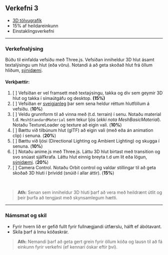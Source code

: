 ## Verkefni 3
- [3D tölvugrafík](https://github.com/GunnarThorunnarson/FORR3FV05EU/wiki/3D-t%C3%B6lvugraf%C3%ADk)
- 15% af heildareinkunn
- Einstaklingsverkefni

---

### Verkefnalýsing
Búðu til einfalda vefsíðu með Three.js. Vefsíðan inniheldur 3D hlut ásamt textalýsingu um hlut (eða vöru). Notandi á að geta skoðað hlut frá öllum hliðum, [sýnidæmi](https://www.onirix.com/learn-about-ar/e-commerce-3d-viewer/). 

<!-- Notaðu Github Pages til að hýsa vefsíðuna og 3D hlut (link á raw skrá). -->

#### Verkþættir:

1. [ ] Vefsíðan er vel framsett með textaýsingu, takka og div sem geymir 3D hlut og takka í símaútgáfu og desktop. **(15%)**
1. [ ] Vefsíðan er [sveigjanleg](https://threejs.org/manual/#en/responsive) þar sem sena heldur réttum hlutföllum á vefsíðu. (**10%**)
1. [ ] Veldu grunnform til að vinna með (t.d. terrain) í senu. Notaðu material t.d. `MeshStandardMaterial` sem tekur ljós (_ekki nota MeshBasicMaterial_). Notaðu TextureLoader og texture að eigin vali. (**10%**) 
1. [ ] Bættu við tilbúnum hlut (glTF) að eigin vali (með eða án animation clip) í senuna. (**20%**) 
1. [ ] Bættu við ljósi (Directional Lighting og Ambient Lighting) og skugga í senuna. (**10%**)
1. [ ] Notaðu anime.js með Three.js. Láttu 3D hlut birtast með transition og svo snúast sjálfkrafa. Láttu hlut einnig breyta t.d um lit eða lögun, [sýnidæmi](https://henryegloff.com/how-to-use-anime-js-with-three-js/). (**20%**) 
1. [ ] Camera Control. Notaðu Orbit control og valdar stillingar til að geta skoðað 3D hluti í þrívídd (snúið í allar áttir). (**15%**)

<br>

> **Ath:** Senan sem inniheldur 3D hluti þarf að vera með heildrænt útlit og þeir þurfa að tengjast með skynsamlegum hætti.


---

### Námsmat og skil
- Fyrir hvern lið er gefið fullt fyrir fullnægjandi útfærslu, hálft ef ábótavant. 
- Skila þarf á Innu kóðaskrár. 

> **Ath:** Nemandi þarf að geta gert grein fyrir öllum kóða og lausn til að fá einkunn fyrir verkefni (ef kennari óskar eftir því).


<!--
:exclamation: Hýsing á Github <br>
Það þarf að breyta slóð á **glb** ef við viljum láta Github hýsa 3D hlut. Nota þarf _raw_ slóðina á mynd og _master_ í staðinn fyrir _docs_ _https://raw.githubusercontent.com/GunnarThorunnarson/FORR3FV05EU/master/assets/models/Parrot.glb_ sjá [notkun](https://github.com/GunnarThorunnarson/FORR3FV05EU/blob/master/docs/src/World/components/birds/birds.js).
-->
